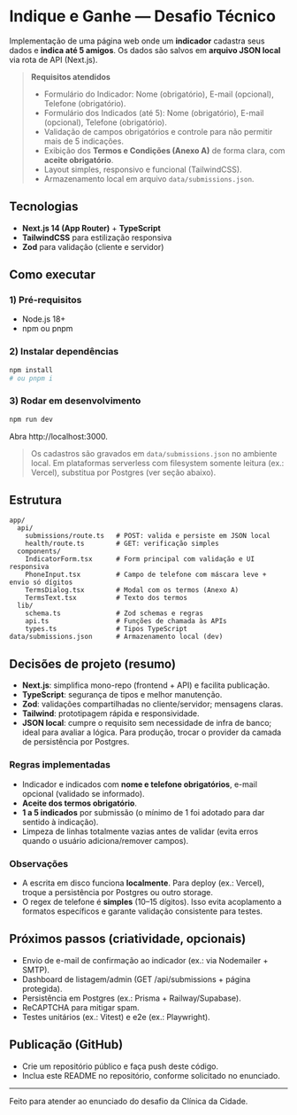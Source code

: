 # Indique e Ganhe — Desafio Técnico

Implementação de uma página web onde um **indicador** cadastra seus dados e **indica até 5 amigos**. Os dados são salvos em **arquivo JSON local** via rota de API (Next.js).

> **Requisitos atendidos**
> - Formulário do Indicador: Nome (obrigatório), E-mail (opcional), Telefone (obrigatório).
> - Formulário dos Indicados (até 5): Nome (obrigatório), E-mail (opcional), Telefone (obrigatório).
> - Validação de campos obrigatórios e controle para não permitir mais de 5 indicações.
> - Exibição dos **Termos e Condições (Anexo A)** de forma clara, com **aceite obrigatório**.
> - Layout simples, responsivo e funcional (TailwindCSS).
> - Armazenamento local em arquivo `data/submissions.json`.


## Tecnologias
- **Next.js 14 (App Router)** + **TypeScript**
- **TailwindCSS** para estilização responsiva
- **Zod** para validação (cliente e servidor)

## Como executar

### 1) Pré-requisitos
- Node.js 18+
- npm ou pnpm

### 2) Instalar dependências
```bash
npm install
# ou pnpm i
```

### 3) Rodar em desenvolvimento
```bash
npm run dev
```
Abra http://localhost:3000.

> Os cadastros são gravados em `data/submissions.json` no ambiente local. Em plataformas serverless com filesystem somente leitura (ex.: Vercel), substitua por Postgres (ver seção abaixo).

## Estrutura
```
app/
  api/
    submissions/route.ts   # POST: valida e persiste em JSON local
    health/route.ts        # GET: verificação simples
  components/
    IndicatorForm.tsx      # Form principal com validação e UI responsiva
    PhoneInput.tsx         # Campo de telefone com máscara leve + envio só dígitos
    TermsDialog.tsx        # Modal com os termos (Anexo A)
    TermsText.tsx          # Texto dos termos
  lib/
    schema.ts              # Zod schemas e regras
    api.ts                 # Funções de chamada às APIs
    types.ts               # Tipos TypeScript
data/submissions.json      # Armazenamento local (dev)
```

## Decisões de projeto (resumo)
- **Next.js**: simplifica mono-repo (frontend + API) e facilita publicação.  
- **TypeScript**: segurança de tipos e melhor manutenção.  
- **Zod**: validações compartilhadas no cliente/servidor; mensagens claras.  
- **Tailwind**: prototipagem rápida e responsividade.  
- **JSON local**: cumpre o requisito sem necessidade de infra de banco; ideal para avaliar a lógica. Para produção, trocar o provider da camada de persistência por Postgres.

### Regras implementadas
- Indicador e indicados com **nome e telefone obrigatórios**, e-mail opcional (validado se informado).
- **Aceite dos termos obrigatório**.
- **1 a 5 indicados** por submissão (o mínimo de 1 foi adotado para dar sentido à indicação).
- Limpeza de linhas totalmente vazias antes de validar (evita erros quando o usuário adiciona/remover campos).

### Observações
- A escrita em disco funciona **localmente**. Para deploy (ex.: Vercel), troque a persistência por Postgres ou outro storage.  
- O regex de telefone é **simples** (10–15 dígitos). Isso evita acoplamento a formatos específicos e garante validação consistente para testes.

## Próximos passos (criatividade, opcionais)
- Envio de e-mail de confirmação ao indicador (ex.: via Nodemailer + SMTP).
- Dashboard de listagem/admin (GET /api/submissions + página protegida).
- Persistência em Postgres (ex.: Prisma + Railway/Supabase).
- ReCAPTCHA para mitigar spam.
- Testes unitários (ex.: Vitest) e e2e (ex.: Playwright).

## Publicação (GitHub)
- Crie um repositório público e faça push deste código.
- Inclua este README no repositório, conforme solicitado no enunciado.

---

Feito para atender ao enunciado do desafio da Clínica da Cidade.
